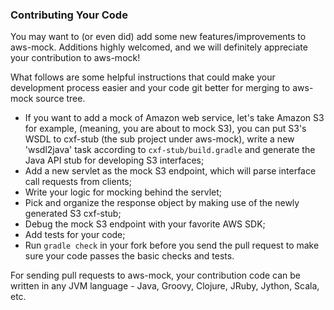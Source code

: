 ### Contributing Your Code
You may want to (or even did) add some new features/improvements to aws-mock. Additions highly welcomed, and we will definitely appreciate your contribution to aws-mock!

What follows are some helpful instructions that could make your development process easier and your code git better for merging to aws-mock source tree. 

- If you want to add a mock of Amazon web service, let's take Amazon S3 for example, (meaning, you are about to mock S3), you can put S3's WSDL to cxf-stub (the sub project under aws-mock), write a new 'wsdl2java' task according to `cxf-stub/build.gradle` and generate the Java API stub for developing S3 interfaces;
- Add a new servlet as the mock S3 endpoint, which will parse interface call requests from clients;
- Write your logic for mocking behind the servlet;
- Pick and organize the response object by making use of the newly generated S3 cxf-stub;
- Debug the mock S3 endpoint with your favorite AWS SDK;
- Add tests for your code;
- Run `gradle check` in your fork before you send the pull request to make sure your code passes the basic checks and tests. 

For sending pull requests to aws-mock, your contribution code can be written in any JVM language - Java, Groovy, Clojure, JRuby, Jython, Scala, etc. 
